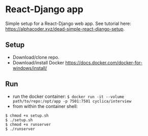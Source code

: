 # React-Django app
Simple setup for a React-Django web app. See tutorial here: https://alphacoder.xyz/dead-simple-react-django-setup.

## Setup
- Download/clone repo.
- Download/install Docker https://docs.docker.com/docker-for-windows/install/

## Run
- run the docker container: `$ docker run -it --volume path/to/repo:/opt/app -p 7501:7501 cyclica/interview`
- from within the container shell:
```
$ chmod +x setup.sh
$ ./setup.sh
$ chmod +x runserver
$ ./runserver
```

